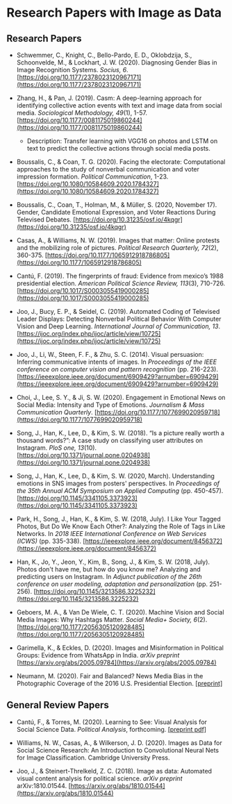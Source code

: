 # Research Papers with Image as Data

## Research Papers

- Schwemmer, C., Knight, C., Bello-Pardo, E. D., Oklobdzija, S., Schoonvelde, M., \& Lockhart, J. W. (2020). Diagnosing Gender Bias in Image Recognition Systems. *Socius, 6*. [https://doi.org/10.1177/2378023120967171](https://doi.org/10.1177/2378023120967171)

- Zhang, H., \& Pan, J. (2019). Casm: A deep-learning approach for identifying collective action events with text and image data from social media. *Sociological Methodology, 49*(1), 1-57. [https://doi.org/10.1177/0081175019860244](https://doi.org/10.1177/0081175019860244)

  - Description: Transfer learning with VGG16 on photos and LSTM on text to predict the collective actions through social media posts.

- Boussalis, C., \& Coan, T. G. (2020). Facing the electorate: Computational approaches to the study of nonverbal communication and voter impression formation. *Political Communication*, 1-23. [https://doi.org/10.1080/10584609.2020.1784327](https://doi.org/10.1080/10584609.2020.1784327)

- Boussalis, C., Coan, T., Holman, M., \& Müller, S. (2020, November 17). Gender, Candidate Emotional Expression, and Voter Reactions During Televised Debates. [https://doi.org/10.31235/osf.io/4kqgr](https://doi.org/10.31235/osf.io/4kqgr)

- Casas, A., \& Williams, N. W. (2019). Images that matter: Online protests and the mobilizing role of pictures. *Political Research Quarterly, 72*(2), 360-375. [https://doi.org/10.1177/1065912918786805](https://doi.org/10.1177/1065912918786805)

- Cantú, F. (2019). The fingerprints of fraud: Evidence from mexico’s 1988 presidential election. *American Political Science Review, 113*(3), 710-726. [https://doi.org/10.1017/S0003055419000285](https://doi.org/10.1017/S0003055419000285)

- Joo, J., Bucy, E. P., \& Seidel, C. (2019). Automated Coding of Televised Leader Displays: Detecting Nonverbal Political Behavior With Computer Vision and Deep Learning. *International Journal of Communication, 13*. [https://ijoc.org/index.php/ijoc/article/view/10725](https://ijoc.org/index.php/ijoc/article/view/10725)

- Joo, J., Li, W., Steen, F. F., \& Zhu, S. C. (2014). Visual persuasion: Inferring communicative intents of images. In *Proceedings of the IEEE conference on computer vision and pattern recognition* (pp. 216-223). [https://ieeexplore.ieee.org/document/6909429?arnumber=6909429](https://ieeexplore.ieee.org/document/6909429?arnumber=6909429)

- Choi, J., Lee, S. Y., \& Ji, S. W. (2020). Engagement in Emotional News on Social Media: Intensity and Type of Emotions. *Journalism \& Mass Communication Quarterly*. [https://doi.org/10.1177/1077699020959718](https://doi.org/10.1177/1077699020959718)

- Song, J., Han, K., Lee, D., \& Kim, S. W. (2018). “Is a picture really worth a thousand words?”: A case study on classifying user attributes on Instagram. *PloS one, 13*(10). [https://doi.org/10.1371/journal.pone.0204938](https://doi.org/10.1371/journal.pone.0204938)

- Song, J., Han, K., Lee, D., \& Kim, S. W. (2020, March). Understanding emotions in SNS images from posters' perspectives. In *Proceedings of the 35th Annual ACM Symposium on Applied Computing* (pp. 450-457). [https://doi.org/10.1145/3341105.3373923](https://doi.org/10.1145/3341105.3373923)

- Park, H., Song, J., Han, K., \& Kim, S. W. (2018, July). I Like Your Tagged Photos, But Do We Know Each Other?: Analyzing the Role of Tags in Like Networks. In *2018 IEEE International Conference on Web Services (ICWS)* (pp. 335-338). [https://ieeexplore.ieee.org/document/8456372](https://ieeexplore.ieee.org/document/8456372)

- Han, K., Jo, Y., Jeon, Y., Kim, B., Song, J., \& Kim, S. W. (2018, July). Photos don't have me, but how do you know me? Analyzing and predicting users on Instagram. In *Adjunct publication of the 26th conference on user modeling, adaptation and personalization* (pp. 251-256). [https://doi.org/10.1145/3213586.3225232](https://doi.org/10.1145/3213586.3225232)

- Geboers, M. A., \& Van De Wiele, C. T. (2020). Machine Vision and Social Media Images: Why Hashtags Matter. *Social Media+ Society, 6*(2). [https://doi.org/10.1177/2056305120928485](https://doi.org/10.1177/2056305120928485)

- Garimella, K., \& Eckles, D. (2020). Images and Misinformation in Political Groups: Evidence from WhatsApp in India. *arXiv preprint* [https://arxiv.org/abs/2005.09784](https://arxiv.org/abs/2005.09784)

- Neumann, M. (2020). Fair and Balanced? News Media Bias in the Photographic Coverage of the 2016 U.S. Presidential Election. [[preprint]](https://markusneumann.github.io/research/mediabias)

## General Review Papers

- Cantú, F., \& Torres, M. (2020). Learning to See: Visual Analysis for Social Science Data. *Political Analysis*, forthcoming. [[preprint pdf]](https://franciscocantu.github.io/Papers/LearningToSee_Main.pdf)

- Williams, N. W., Casas, A., \& Wilkerson, J. D. (2020). Images as Data for Social Science Research: An Introduction to Convolutional Neural Nets for Image Classification. Cambridge University Press.

- Joo, J., \& Steinert-Threlkeld, Z. C. (2018). Image as data: Automated visual content analysis for political science. *arXiv preprint* arXiv:1810.01544. [https://arxiv.org/abs/1810.01544](https://arxiv.org/abs/1810.01544)
